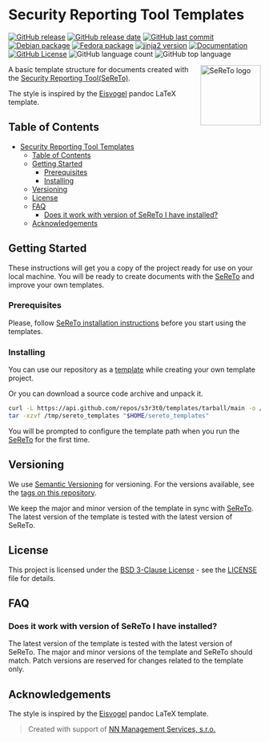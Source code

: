 # Security Reporting Tool Templates

[![GitHub release](https://img.shields.io/github/v/release/s3r3t0/templates)](https://github.com/s3r3t0/templates/releases/latest)
[![GitHub release date](https://img.shields.io/github/release-date/s3r3t0/templates)](https://github.com/s3r3t0/templates/releases/latest)
[![GitHub last commit](https://img.shields.io/github/last-commit/s3r3t0/templates)](https://github.com/s3r3t0/templates/commit/main)
[![Debian package](https://img.shields.io/debian/v/pandoc?label=pandoc)](https://pandoc.org/MANUAL.html)
[![Fedora package](https://img.shields.io/fedora/v/pandoc?label=pandoc)](https://pandoc.org/MANUAL.html)
[![jinja2 version](https://img.shields.io/badge/jinja2-v3.1.0-blue)](https://jinja.palletsprojects.com/en/stable/)
[![Documentation](https://img.shields.io/badge/documentation-SeReTo-blue)](https://sereto.s4n.cz/)
[![GitHub License](https://img.shields.io/github/license/s3r3t0/templates)](https://github.com/s3r3t0/templates/blob/main/LICENSE)
![GitHub language count](https://img.shields.io/github/languages/count/s3r3t0/templates)
![GitHub top language](https://img.shields.io/github/languages/top/s3r3t0/templates)

<picture>
  <source media="(prefers-color-scheme: dark)" srcset="https://raw.githubusercontent.com/s3r3t0/sereto/main/docs/assets/logo/sereto_block_white.svg">
  <source media="(prefers-color-scheme: light)" srcset="https://raw.githubusercontent.com/s3r3t0/sereto/main/docs/assets/logo/sereto_block_black.svg">
  <img src="https://raw.githubusercontent.com/s3r3t0/sereto/main/docs/assets/logo/sereto_block_black.svg" alt="SeReTo logo" align="right" height="120"/>
</picture>

A basic template structure for documents created with the [Security Reporting Tool(SeReTo)][SeReTo].

The style is inspired by the [Eisvogel] pandoc LaTeX template.

## Table of Contents

- [Security Reporting Tool Templates](#security-reporting-tool-templates)
  - [Table of Contents](#table-of-contents)
  - [Getting Started](#getting-started)
    - [Prerequisites](#prerequisites)
    - [Installing](#installing)
  - [Versioning](#versioning)
  - [License](#license)
  - [FAQ](#faq)
    - [Does it work with version of SeReTo I have installed?](#does-it-work-with-version-of-sereto-i-have-installed)
  - [Acknowledgements](#acknowledgements)

## Getting Started

These instructions will get you a copy of the project ready for use on your local machine.
You will be ready to create documents with the [SeReTo] and improve your own templates.

### Prerequisites

Please, follow [SeReTo installation instructions][install] before you start using the templates.

### Installing

You can use our repository as a [template] while creating your own template project.

Or you can download a source code archive and unpack it.

```bash
curl -L https://api.github.com/repos/s3r3t0/templates/tarball/main -o /tmp/sereto_templates
tar -xzvf /tmp/sereto_templates "$HOME/sereto_templates"
```

You will be prompted to configure the template path when you run the [SeReTo] for the first time.

## Versioning

We use [Semantic Versioning][semver] for versioning. For the versions available, see the [tags on this repository][tags].

We keep the major and minor version of the template in sync with [SeReTo].
The latest version of the template is tested with the latest version of SeReTo.

## License

This project is licensed under the [BSD 3-Clause License][license] - see the [LICENSE][license] file for details.

## FAQ

### Does it work with version of SeReTo I have installed?

The latest version of the template is tested with the latest version of SeReTo.
The major and minor versions of the template and SeReTo should match.
Patch versions are reserved for changes related to the template only.

## Acknowledgements

The style is inspired by the [Eisvogel] pandoc LaTeX template.

> Created with support of [NN Management Services, s.r.o.][nn]

[SeReTo]: https://github.com/s3r3t0/sereto
[Eisvogel]: https://github.com/Wandmalfarbe/pandoc-latex-template
[install]: https://sereto.s4n.cz/getting_started/installation/
[template]: https://github.com/new?template_name=templates&template_owner=s3r3t0
[semver]: https://semver.org
[tags]: https://github.com/s3r3t0/templates/tags
[license]: https://github.com/s3r3t0/templates/blob/main/LICENSE
[nn]: https://www.nn.cz/kariera/en/nn-digital-hub/
